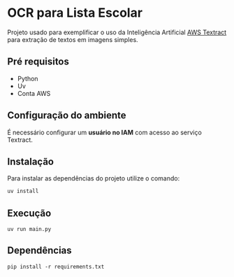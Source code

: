 # OCR para Lista Escolar

Projeto usado para exemplificar o uso da Inteligência Artificial [AWS Textract](https://docs.aws.amazon.com/pt_br/textract/latest/dg/API_DetectDocumentText.html) para extração de textos em imagens simples.

## Pré requisitos

- Python
- Uv
- Conta AWS

## Configuração do ambiente

É necessário configurar um **usuário no IAM** com acesso ao serviço Textract.

## Instalação

Para instalar as dependências do projeto utilize o comando:

```sh
uv install
```

## Execução

```
uv run main.py
```

## Dependências

```
pip install -r requirements.txt
```